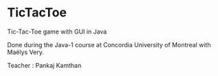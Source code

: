 # TicTacToe
Tic-Tac-Toe game with GUI in Java

Done during the Java-1 course at Concordia University of Montreal with Maëlys Very.

Teacher : Pankaj Kamthan
